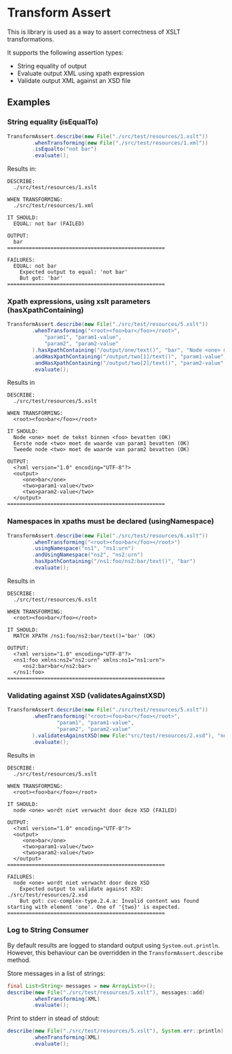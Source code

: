# Transform Assert

This is library is used as a way to assert correctness of XSLT transformations.

It supports the following assertion types:

- String equality of output
- Evaluate output XML using xpath expression
- Validate output XML against an XSD file



## Examples

### String equality (isEqualTo)

```java
TransformAssert.describe(new File("./src/test/resources/1.xslt"))
        .whenTransforming(new File("./src/test/resources/1.xml"))
        .isEqualto("not bar")
        .evaluate();
```

Results in:

```
DESCRIBE:
  ./src/test/resources/1.xslt

WHEN TRANSFORMING:
  ./src/test/resources/1.xml

IT SHOULD:
  EQUAL: not bar (FAILED)

OUTPUT:
  bar
===================================================

FAILURES:
  EQUAL: not bar
    Expected output to equal: 'not bar'
    But got: 'bar'
===================================================
```

### Xpath expressions, using xslt parameters (hasXpathContaining)

```java
TransformAssert.describe(new File("./src/test/resources/5.xslt"))
        .whenTransforming("<root><foo>bar</foo></root>",
            "param1", "param1-value",
            "param2", "param2-value"
        ).hasXpathContaining("/output/one/text()", "bar", "Node <one> moet de tekst binnen <foo> bevatten")
        .andHasXpathContaining("/output/two[1]/text()", "param1-value", "Eerste node <two> moet de waarde van param1 bevatten")
        .andHasXpathContaining("/output/two[2]/text()", "param2-value", "Tweede node <two> moet de waarde van param2 bevatten")
        .evaluate();
```

Results in

```
DESCRIBE:
  ./src/test/resources/5.xslt

WHEN TRANSFORMING:
  <root><foo>bar</foo></root>

IT SHOULD:
  Node <one> moet de tekst binnen <foo> bevatten (OK)
  Eerste node <two> moet de waarde van param1 bevatten (OK)
  Tweede node <two> moet de waarde van param2 bevatten (OK)

OUTPUT:
  <?xml version="1.0" encoding="UTF-8"?>
  <output>
     <one>bar</one>
     <two>param1-value</two>
     <two>param2-value</two>
  </output>
===================================================
```


### Namespaces in xpaths must be declared (usingNamespace)

```java
TransformAssert.describe(new File("./src/test/resources/6.xslt"))
        .whenTransforming("<root><foo>bar</foo></root>")
        .usingNamespace("ns1", "ns1:urn")
        .andUsingNamespace("ns2", "ns2:urn")
        .hasXpathContaining("/ns1:foo/ns2:bar/text()", "bar")
        .evaluate();
```

Results in

```
DESCRIBE:
  ./src/test/resources/6.xslt

WHEN TRANSFORMING:
  <root><foo>bar</foo></root>

IT SHOULD:
  MATCH XPATH /ns1:foo/ns2:bar/text()='bar' (OK)

OUTPUT:
  <?xml version="1.0" encoding="UTF-8"?>
  <ns1:foo xmlns:ns2="ns2:urn" xmlns:ns1="ns1:urn">
     <ns2:bar>bar</ns2:bar>
  </ns1:foo>
===================================================
```

### Validating against XSD (validatesAgainstXSD)

```java
TransformAssert.describe(new File("./src/test/resources/5.xslt"))
        .whenTransforming("<root><foo>bar</foo></root>",
                "param1", "param1-value",
                "param2", "param2-value"
        ).validatesAgainstXSD(new File("src/test/resources/2.xsd"), "node <one> wordt niet verwacht door deze XSD")
        .evaluate();
```

Results in

```
DESCRIBE:
  ./src/test/resources/5.xslt

WHEN TRANSFORMING:
  <root><foo>bar</foo></root>

IT SHOULD:
  node <one> wordt niet verwacht door deze XSD (FAILED)

OUTPUT:
  <?xml version="1.0" encoding="UTF-8"?>
  <output>
     <one>bar</one>
     <two>param1-value</two>
     <two>param2-value</two>
  </output>
===================================================

FAILURES:
  node <one> wordt niet verwacht door deze XSD
    Expected output to validate against XSD: ./src/test/resources/2.xsd
    But got: cvc-complex-type.2.4.a: Invalid content was found starting with element 'one'. One of '{two}' is expected.
===================================================
```

### Log to String Consumer

By default results are logged to standard output using ```System.out.println```. 
However, this behaviour can be overridden in the ```TransformAssert.describe``` method.

Store messages in a list of strings:

```java
final List<String> messages = new ArrayList<>();
describe(new File("./src/test/resources/5.xslt"), messages::add)
        .whenTransforming(XML)
        .evaluate();
```

Print to stderr in stead of stdout:

```java
describe(new File("./src/test/resources/5.xslt"), System.err::println)
        .whenTransforming(XML)
        .evaluate();
```